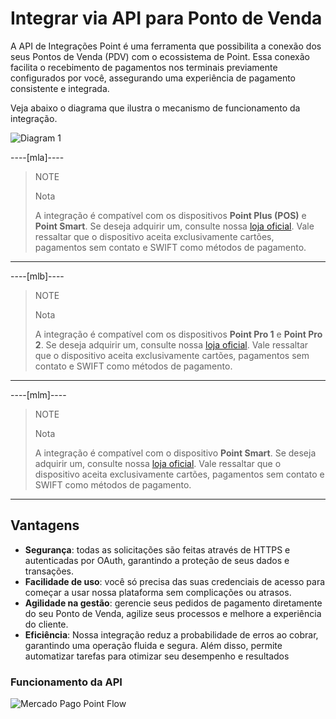 # Integrar via API para Ponto de Venda

A API de Integrações Point é uma ferramenta que possibilita a conexão dos seus Pontos de Venda (PDV) com o ecossistema de Point. Essa conexão facilita o recebimento de pagamentos nos terminais previamente configurados por você, assegurando uma experiência de pagamento consistente e integrada.

Veja abaixo o diagrama que ilustra o mecanismo de funcionamento da integração.

![Diagram 1](point-api/1-diagram-pt.png)

----[mla]----
> NOTE
>
> Nota
>
> A integração é compatível com os dispositivos **Point Plus (POS)** e **Point Smart**. Se deseja adquirir um, consulte nossa [loja oficial](https://www.mercadopago.com.ar/point). Vale ressaltar que o dispositivo aceita exclusivamente cartões, pagamentos sem contato e SWIFT como métodos de pagamento.

------------

----[mlb]----
> NOTE
>
> Nota
>
> A integração é compatível com os dispositivos **Point Pro 1** e **Point Pro 2**. Se deseja adquirir um, consulte nossa [loja oficial](https://www.mercadopago.com.br/point). Vale ressaltar que o dispositivo aceita exclusivamente cartões, pagamentos sem contato e SWIFT como métodos de pagamento.

------------

----[mlm]----
> NOTE
>
> Nota
>
> A integração é compatível com o dispositivo **Point Smart**. Se deseja adquirir um, consulte nossa [loja oficial](https://www.mercadopago.com.mx/point). Vale ressaltar que o dispositivo aceita exclusivamente cartões, pagamentos sem contato e SWIFT como métodos de pagamento.

------------

## Vantagens

* **Segurança**: todas as solicitações são feitas através de HTTPS e autenticadas por OAuth, garantindo a proteção de seus dados e transações.
* **Facilidade de uso**: você só precisa das suas credenciais de acesso para começar a usar nossa plataforma sem complicações ou atrasos.
* **Agilidade na gestão**: gerencie seus pedidos de pagamento diretamente do seu Ponto de Venda, agilize seus processos e melhore a experiência do cliente.
* **Eficiência**: Nossa integração reduz a probabilidade de erros ao cobrar, garantindo uma operação fluida e segura. Além disso, permite automatizar tarefas para otimizar seu desempenho e resultados

### Funcionamento da API

![Mercado Pago Point Flow](point-api/2-flow-diagram-pt.png)